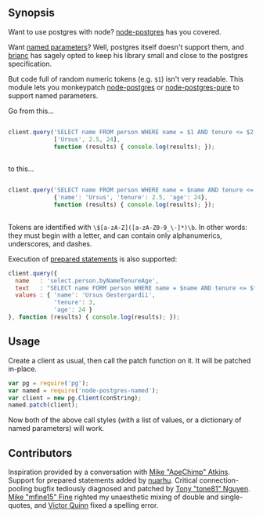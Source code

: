 Synopsis
--------

Want to use postgres with node? [node-postgres](https://github.com/brianc/node-postgres) has you covered.

Want [named parameters](https://github.com/brianc/node-postgres/issues/268)? Well, postgres itself doesn't support them, and [brianc](https://github.com/brianc) has sagely opted to keep his library small and close to the postgres specification.

But code full of random numeric tokens (e.g. `$1`) isn't very readable. This module lets you monkeypatch [node-postgres](https://github.com/brianc/node-postgres) or [node-postgres-pure](https://github.com/brianc/node-postgres-pure) to support named parameters.

Go from this...

```javascript

client.query('SELECT name FROM person WHERE name = $1 AND tenure <= $2 AND age <= $3',
             ['Ursus', 2.5, 24],
             function (results) { console.log(results); });
             
```

to this...

```javascript

client.query('SELECT name FROM person WHERE name = $name AND tenure <= $tenure AND age <= $age',
             {'name': 'Ursus', 'tenure': 2.5, 'age': 24},
             function (results) { console.log(results); });
     
```

Tokens are identified with `\$[a-zA-Z]([a-zA-Z0-9_\-]*)\b`. In other words: they must begin with a letter, and can contain only alphanumerics, underscores, and dashes.

Execution of [prepared statements](https://github.com/brianc/node-postgres/wiki/Prepared-Statements) is also supported:

```javascript
client.query({
  name   : 'select.person.byNameTenureAge',
  text   : "SELECT name FORM person WHERE name = $name AND tenure <= $tenure AND age <= $age",
  values : { 'name': 'Ursus Oestergardii',
             'tenure': 3,
             'age': 24 }
}, function (results) { console.log(results); });
```

Usage
-----

Create a client as usual, then call the patch function on it. It will be patched in-place.

```javascript
var pg = require('pg'); 
var named = require('node-postgres-named');
var client = new pg.Client(conString);
named.patch(client);
```

Now both of the above call styles (with a list of values, or a dictionary of named parameters) will work.

Contributors
---------

Inspiration provided by a conversation with [Mike "ApeChimp" Atkins](https://github.com/apechimp). Support for prepared statements added by [nuarhu](https://github.com/nuarhu). Critical connection-pooling bugfix tediously diagnosed and patched by [Tony "tone81" Nguyen](https://github.com/tone81). [Mike "mfine15" Fine](https://github.com/mfine15) righted my unaesthetic mixing of double and single-quotes, and [Victor Quinn](https://github.com/victorquinn) fixed a spelling error.
